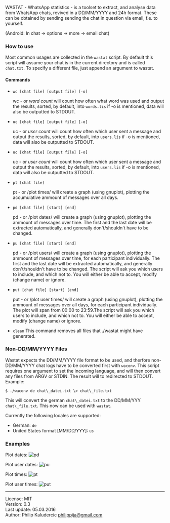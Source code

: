 WASTAT - WhatsApp statistics - is a toolset to extract, and analyse data
from WhatsApp chats, revived in a DD/MM/YYYY and 24h format. These can
be obtained by sending sending the chat in question via email, f.e. to
yourself.

(Android: In chat -\> options -\> more -\> email chat)

### How to use

Most common usages are collected in the `wastat` script. By default this
script will assume your chat is in the current directory and is called
`chat.txt`. To specify a different file, just append an argument to
wastat.

#### Commands

* `wc [chat file] [output file] [-o]`

   wc - or *word count* will
   count how often what word was used and output the results, sorted, by
   default, into `words.lis` if -o is mentioned, data will also be
   outputted to STDOUT.
* `uc [chat file] [output file] [-o]`

   uc - or *user count* will count how often which user sent a message and
   output the results, sorted, by default, into `users.lis` if -o is
   mentioned, data will also be outputted to STDOUT.
* `uc [chat file] [output file] [-o]`

   uc - or *user count* will count how often which
   user sent a message and output the results, sorted, by default, into
   `users.lis` if -o is mentioned, data will also be outputted to STDOUT.
* `pt [chat file]`

   pt - or /plot times/ will create a graph
   (using gnuplot), plotting the accumulative ammount of messages over all
   days.
* `pd [chat file] [start] [end]`

   pd - or /plot dates/ will create a graph (using gnuplot), plotting
   the ammount of messages over time. The first and the last date will
   be extracted automatically, and generally don't/shouldn't have to be changed. 
* `pu [chat file] [start] [end]`

   pd - or /plot users/ will create a graph (using gnuplot),
   plotting the ammount of messages over time, for each participant
   individually. The first and the last date will be extracted
   automatically, and generally don't/shouldn't have to be changed. The
   script will ask you which users to include, and which not to. You will
   either be able to accept, modify (change name) or ignore.
* `put [chat file] [start] [end]`

   put - or /plot user times/ will create a
   graph (using gnuplot), plotting the ammount of messages over all days,
   for each participant individually. The plot will span from 00:00 to
   23:59.The script will ask you which users to include, and which not to.
   You will either be able to accept, modify (change name) or ignore.
* `clean`
   This command removes all files that ./wastat might have generated.

### Non-DD/MM/YYYY Files

Wastat expects the DD/MM/YYYY file format to be used, and therfore
non-DD/MM/YYYY chat logs have to be converted first with `waconv`. This
script requires one argument to set the incoming language, and will then
convert any files from ARGV or STDIN. The result will to redirected to
STDOUT. Example:

```Shell
$ ./waconv de chat\_datei.txt \> chat\_file.txt
```

This will convert the german `chat\_datei.txt` to the DD/MM/YYY
`chat\_file.txt`. This now can be used with `wastat`.

Currently the following locales are supported:
* German: `de`
* United States format [MM/DD/YYY]: `us`

### Examples

Plot dates: ![pd](https://ipfs.pics/ipfs/QmVsDVCAbxSWxn4iy23kL9StggF2xKKnfmcfkwMPEMsKpx)

Plot user dates: ![pu](https://ipfs.pics/ipfs/QmPA6ikw7KL37EckhFxh6MrG5mXUzbque33diKSuZb3By4)

Plot times: ![pt](https://ipfs.pics/ipfs/QmeERrXwDFcS9TJBGFJvsuMutFEjtHuRGyajQZrJVvTCrx)

Plot user times: ![put](https://ipfs.pics/ipfs/QmZGVR1pstSCyAzGjGMaoJyfUF1fXEF7HFY1YW3ZXxYKkX)

------------------------------------------------------------------------

License: MIT<br/>
Version: 0.3<br/>
Last update: 05.03.2016<br/>
Author: Philip Kaludercic <philippija@gmail.com>
